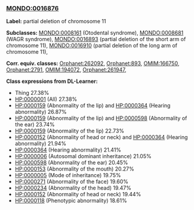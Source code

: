 
### [MONDO:0016876](http://purl.obolibrary.org/obo/MONDO_0016876)
**Label:** partial deletion of chromosome 11

**Subclasses:** [MONDO:0008161](http://purl.obolibrary.org/obo/MONDO_0008161) (Otodental syndrome), [MONDO:0008681](http://purl.obolibrary.org/obo/MONDO_0008681) (WAGR syndrome), [MONDO:0016893](http://purl.obolibrary.org/obo/MONDO_0016893) (partial deletion of the short arm of chromosome 11), [MONDO:0016910](http://purl.obolibrary.org/obo/MONDO_0016910) (partial deletion of the long arm of chromosome 11), 

**Corr. equiv. classes:** [Orphanet:262092](http://www.orpha.net/ORDO/Orphanet_262092), [Orphanet:893](http://www.orpha.net/ORDO/Orphanet_893), [OMIM:166750](http://purl.obolibrary.org/obo/OMIM_166750), [Orphanet:2791](http://www.orpha.net/ORDO/Orphanet_2791), [OMIM:194072](http://purl.obolibrary.org/obo/OMIM_194072), [Orphanet:261947](http://www.orpha.net/ORDO/Orphanet_261947), 

**Class expressions from DL-Learner:**

- Thing 27.38%
- [HP:0000001](http://purl.obolibrary.org/obo/HP_0000001) (All) 27.38%
- [HP:0000159](http://purl.obolibrary.org/obo/HP_0000159) (Abnormality of the lip) and [HP:0000364](http://purl.obolibrary.org/obo/HP_0000364) (Hearing abnormality) 26.87%
- [HP:0000159](http://purl.obolibrary.org/obo/HP_0000159) (Abnormality of the lip) and [HP:0000598](http://purl.obolibrary.org/obo/HP_0000598) (Abnormality of the ear) 23.74%
- [HP:0000159](http://purl.obolibrary.org/obo/HP_0000159) (Abnormality of the lip) 22.73%
- [HP:0000152](http://purl.obolibrary.org/obo/HP_0000152) (Abnormality of head or neck) and [HP:0000364](http://purl.obolibrary.org/obo/HP_0000364) (Hearing abnormality) 21.94%
- [HP:0000364](http://purl.obolibrary.org/obo/HP_0000364) (Hearing abnormality) 21.41%
- [HP:0000006](http://purl.obolibrary.org/obo/HP_0000006) (Autosomal dominant inheritance) 21.05%
- [HP:0000598](http://purl.obolibrary.org/obo/HP_0000598) (Abnormality of the ear) 20.45%
- [HP:0000153](http://purl.obolibrary.org/obo/HP_0000153) (Abnormality of the mouth) 20.27%
- [HP:0000005](http://purl.obolibrary.org/obo/HP_0000005) (Mode of inheritance) 19.75%
- [HP:0000271](http://purl.obolibrary.org/obo/HP_0000271) (Abnormality of the face) 19.60%
- [HP:0000234](http://purl.obolibrary.org/obo/HP_0000234) (Abnormality of the head) 19.47%
- [HP:0000152](http://purl.obolibrary.org/obo/HP_0000152) (Abnormality of head or neck) 19.44%
- [HP:0000118](http://purl.obolibrary.org/obo/HP_0000118) (Phenotypic abnormality) 18.61%


